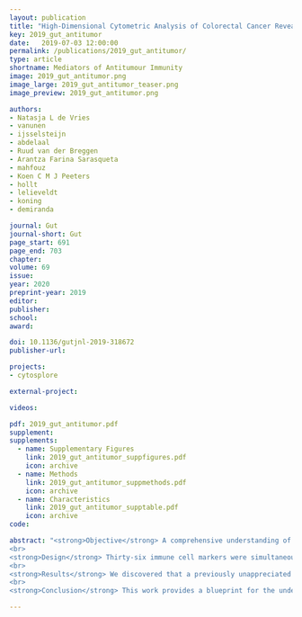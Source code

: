 ```yaml
---
layout: publication
title: "High-Dimensional Cytometric Analysis of Colorectal Cancer Reveals Novel Mediators of Antitumour Immunity"
key: 2019_gut_antitumor
date:   2019-07-03 12:00:00
permalink: /publications/2019_gut_antitumor/
type: article
shortname: Mediators of Antitumour Immunity
image: 2019_gut_antitumor.png
image_large: 2019_gut_antitumor_teaser.png
image_preview: 2019_gut_antitumor.png

authors:
- Natasja L de Vries
- vanunen
- ijsselsteijn
- abdelaal
- Ruud van der Breggen
- Arantza Farina Sarasqueta
- mahfouz
- Koen C M J Peeters
- hollt
- lelieveldt
- koning
- demiranda

journal: Gut
journal-short: Gut
page_start: 691
page_end: 703
chapter:
volume: 69
issue: 
year: 2020
preprint-year: 2019
editor:
publisher:
school:
award: 

doi: 10.1136/gutjnl-2019-318672 
publisher-url:

projects:
- cytosplore

external-project:

videos:

pdf: 2019_gut_antitumor.pdf
supplement:
supplements:
  - name: Supplementary Figures
    link: 2019_gut_antitumor_suppfigures.pdf
    icon: archive
  - name: Methods
    link: 2019_gut_antitumor_suppmethods.pdf
    icon: archive
  - name: Characteristics
    link: 2019_gut_antitumor_supptable.pdf
    icon: archive
code:

abstract: "<strong>Objective</strong> A comprehensive understanding of anticancer immune responses is paramount for the optimal application and development of cancer immunotherapies. We unravelled local and systemic immune profiles in patients with colorectal cancer (CRC) by high-dimensional analysis to provide an unbiased characterisation of the immune contexture of CRC.
<br>
<strong>Design</strong> Thirty-six immune cell markers were simultaneously assessed at the single-cell level by mass cytometry in 35 CRC tissues, 26 tumour-associated lymph nodes, 17 colorectal healthy mucosa and 19 peripheral blood samples from 31 patients with CRC. Additionally, functional, transcriptional and spatial analyses of tumour-infiltrating lymphocytes were performed by flow cytometry, single-cell RNA-sequencing and multispectral immunofluorescence.
<br>
<strong>Results</strong> We discovered that a previously unappreciated innate lymphocyte population (Lin–CD7+CD127–CD56+CD45RO+) was enriched in CRC tissues and displayed cytotoxic activity. This subset demonstrated a tissue-resident (CD103+CD69+) phenotype and was most abundant in immunogenic mismatch repair (MMR)-deficient CRCs. Their presence in tumours was correlated with the infiltration of tumour-resident cytotoxic, helper and γδ T cells with highly similar activated (HLA-DR+CD38+PD-1+) phenotypes. Remarkably, activated γδ T cells were almost exclusively found in MMR-deficient cancers. Non-activated counterparts of tumour-resident cytotoxic and γδ T cells were present in CRC and healthy mucosa tissues, but not in lymph nodes, with the exception of tumour-positive lymph nodes.
<br>
<strong>Conclusion</strong> This work provides a blueprint for the understanding of the heterogeneous and intricate immune landscape of CRC, including the identification of previously unappreciated immune cell subsets. The concomitant presence of tumour-resident innate and adaptive immune cell populations suggests a multitargeted exploitation of their antitumour properties in a therapeutic setting."

---
```

